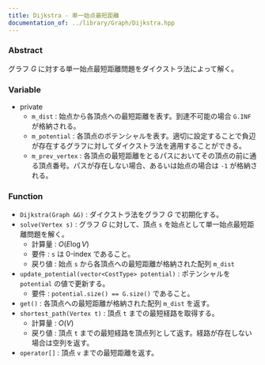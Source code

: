 ```yaml
---
title: Dijkstra - 単一始点最短距離
documentation_of: ../library/Graph/Dijkstra.hpp
---
```


<script type="text/javascript" async src="https://cdnjs.cloudflare.com/ajax/libs/mathjax/2.7.7/MathJax.js?config=TeX-MML-AM_CHTML">
</script>
<script type="text/x-mathjax-config">
 MathJax.Hub.Config({
 tex2jax: {
 inlineMath: [['$', '$'] ],
 inlineMath: [['$', '$'] ],
 }
 });
</script>

### Abstract

グラフ $G$ に対する単一始点最短距離問題をダイクストラ法によって解く。

### Variable

- private
    - `m_dist` : 始点から各頂点への最短距離を表す。到達不可能の場合 `G.INF` が格納される。
    - `m_potential` : 各頂点のポテンシャルを表す。適切に設定することで負辺が存在するグラフに対してダイクストラ法を適用することができる。
    - `m_prev_vertex` : 各頂点の最短距離をとるパスにおいてその頂点の前に通る頂点番号。パスが存在しない場合、あるいは始点の場合は `-1` が格納される。

### Function

- `Dijkstra(Graph &G)` : ダイクストラ法をグラフ $G$ で初期化する。
- `solve(Vertex s)` : グラフ $G$ に対して、頂点 `s` を始点として単一始点最短距離問題を解く。
    - 計算量 : $O(E \log V)$
    - 要件 : `s` は 0-index であること。
    - 戻り値 : 始点 `s` から各頂点への最短距離が格納された配列 `m_dist`
- `update_potential(vector<CostType> potential)` : ポテンシャルを `potential` の値で更新する。
    - 要件 : `potential.size() == G.size()` であること。
- `get()` : 各頂点への最短距離が格納された配列 `m_dist` を返す。
- `shortest_path(Vertex t)` : 頂点 `t` までの最短経路を取得する。
    - 計算量 : $O(V)$
    - 戻り値 : 頂点 `t` までの最短経路を頂点列として返す。経路が存在しない場合は空列を返す。
- `operator[]` : 頂点 `v` までの最短距離を返す。
